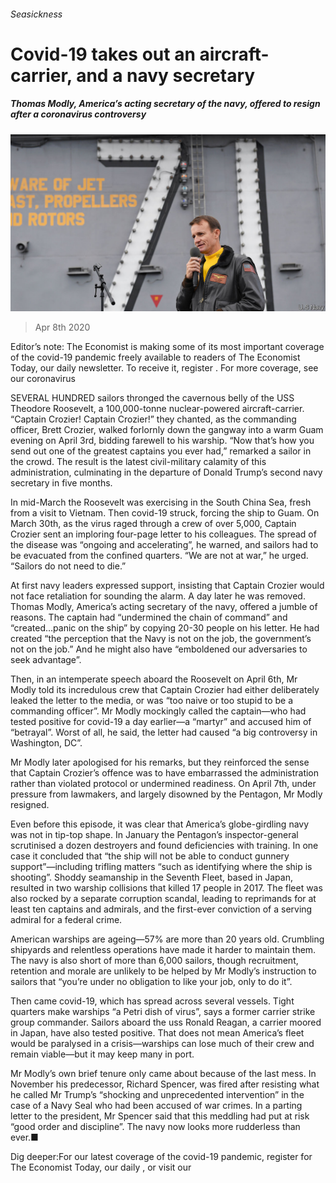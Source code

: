 ###### Seasickness

# Covid-19 takes out an aircraft-carrier, and a navy secretary 

##### Thomas Modly, America’s acting secretary of the navy, offered to resign after a coronavirus controversy 

![image](images/20200411_USP002.jpg) 

> Apr 8th 2020 

Editor’s note: The Economist is making some of its most important coverage of the covid-19 pandemic freely available to readers of The Economist Today, our daily newsletter. To receive it, register . For more coverage, see our coronavirus 

SEVERAL HUNDRED sailors thronged the cavernous belly of the USS Theodore Roosevelt, a 100,000-tonne nuclear-powered aircraft-carrier. “Captain Crozier! Captain Crozier!” they chanted, as the commanding officer, Brett Crozier, walked forlornly down the gangway into a warm Guam evening on April 3rd, bidding farewell to his warship. “Now that’s how you send out one of the greatest captains you ever had,” remarked a sailor in the crowd. The result is the latest civil-military calamity of this administration, culminating in the departure of Donald Trump’s second navy secretary in five months.

In mid-March the Roosevelt was exercising in the South China Sea, fresh from a visit to Vietnam. Then covid-19 struck, forcing the ship to Guam. On March 30th, as the virus raged through a crew of over 5,000, Captain Crozier sent an imploring four-page letter to his colleagues. The spread of the disease was “ongoing and accelerating”, he warned, and sailors had to be evacuated from the confined quarters. “We are not at war,” he urged. “Sailors do not need to die.”


At first navy leaders expressed support, insisting that Captain Crozier would not face retaliation for sounding the alarm. A day later he was removed. Thomas Modly, America’s acting secretary of the navy, offered a jumble of reasons. The captain had “undermined the chain of command” and “created…panic on the ship” by copying 20-30 people on his letter. He had created “the perception that the Navy is not on the job, the government’s not on the job.” And he might also have “emboldened our adversaries to seek advantage”.

Then, in an intemperate speech aboard the Roosevelt on April 6th, Mr Modly told its incredulous crew that Captain Crozier had either deliberately leaked the letter to the media, or was “too naive or too stupid to be a commanding officer”. Mr Modly mockingly called the captain—who had tested positive for covid-19 a day earlier—a “martyr” and accused him of “betrayal”. Worst of all, he said, the letter had caused “a big controversy in Washington, DC”.

Mr Modly later apologised for his remarks, but they reinforced the sense that Captain Crozier’s offence was to have embarrassed the administration rather than violated protocol or undermined readiness. On April 7th, under pressure from lawmakers, and largely disowned by the Pentagon, Mr Modly resigned.

Even before this episode, it was clear that America’s globe-girdling navy was not in tip-top shape. In January the Pentagon’s inspector-general scrutinised a dozen destroyers and found deficiencies with training. In one case it concluded that “the ship will not be able to conduct gunnery support”—including trifling matters “such as identifying where the ship is shooting”. Shoddy seamanship in the Seventh Fleet, based in Japan, resulted in two warship collisions that killed 17 people in 2017. The fleet was also rocked by a separate corruption scandal, leading to reprimands for at least ten captains and admirals, and the first-ever conviction of a serving admiral for a federal crime.

American warships are ageing—57% are more than 20 years old. Crumbling shipyards and relentless operations have made it harder to maintain them. The navy is also short of more than 6,000 sailors, though recruitment, retention and morale are unlikely to be helped by Mr Modly’s instruction to sailors that “you’re under no obligation to like your job, only to do it”.

Then came covid-19, which has spread across several vessels. Tight quarters make warships “a Petri dish of virus”, says a former carrier strike group commander. Sailors aboard the uss Ronald Reagan, a carrier moored in Japan, have also tested positive. That does not mean America’s fleet would be paralysed in a crisis—warships can lose much of their crew and remain viable—but it may keep many in port.

Mr Modly’s own brief tenure only came about because of the last mess. In November his predecessor, Richard Spencer, was fired after resisting what he called Mr Trump’s “shocking and unprecedented intervention” in the case of a Navy Seal who had been accused of war crimes. In a parting letter to the president, Mr Spencer said that this meddling had put at risk “good order and discipline”. The navy now looks more rudderless than ever.■

Dig deeper:For our latest coverage of the covid-19 pandemic, register for The Economist Today, our daily , or visit our 

